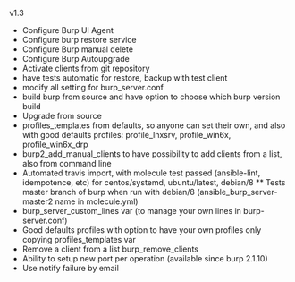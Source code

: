 
v1.3

* Configure Burp UI Agent
* Configure burp restore service
* Configure Burp manual delete
* Configure Burp Autoupgrade
* Activate clients from git repository
* have tests automatic for restore, backup with test client
* modify all setting for burp_server.conf
* build burp from source and have option to choose which burp version build
* Upgrade from source
* profiles_templates from defaults, so anyone can set their own, and also with good defaults profiles: profile_lnxsrv, profile_win6x, profile_win6x_drp
* burp2_add_manual_clients to have possibility to add clients from a list, also from command line
* Automated travis import, with molecule test passed (ansible-lint, idempotence, etc) for centos/systemd, ubuntu/latest, debian/8
** Tests master branch of burp when run with debian/8 (ansible_burp_server-master2 name in molecule.yml)
* burp_server_custom_lines var (to manage your own lines in burp-server.conf)
* Good defaults profiles with option to have your own profiles only copying profiles_templates var
* Remove a client from a list burp_remove_clients
* Ability to setup new port per operation (available since burp 2.1.10)
* Use notify failure by email
